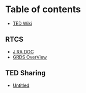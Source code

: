 # Table of contents

* [TED Wiki](README.md)

## RTCS

* [JIRA DOC](rtcs/untitled.md)
* [GRDS OverView](rtcs/grds-overview.md)

## TED Sharing

* [Untitled](ted-sharing/untitled.md)

